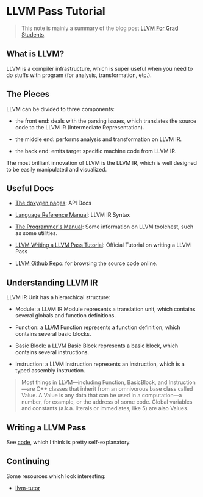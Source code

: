 # LLVM Pass Tutorial
> This note is mainly a summary of the blog post [LLVM For Grad Students](https://www.cs.cornell.edu/~asampson/blog/llvm.html).

## What is LLVM?
LLVM is a compiler infrastructure, which is super useful when you need to do stuffs with program (for analysis, transformation, etc.).

## The Pieces
LLVM can be divided to three components:
- the front end: deals with the parsing issues, which translates the source code to the LLVM IR (Intermediate Representation).

- the middle end: performs analysis and transformation on LLVM IR.

- the back end: emits target specific machine code from LLVM IR.

The most brilliant innovation of LLVM is the LLVM IR, which is well designed to be easily manipulated and visualized.

## Useful Docs
- [The doxygen pages](http://llvm.org/doxygen/): API Docs

- [Language Reference Manual](http://llvm.org/docs/LangRef.html): LLVM IR Syntax

- [The Programmer's Manual](http://llvm.org/docs/ProgrammersManual.html): Some information on LLVM toolchest, such as some utilities.

- [LLVM Writing a LLVM Pass Tutorial](http://llvm.org/docs/WritingAnLLVMPass.html): Official Tutorial on writing a LLVM Pass

- [LLVM Github Repo](https://github.com/llvm/llvm-project): for browsing the source code online.

## Understanding LLVM IR
LLVM IR Unit has a hierarchical structure:

- Module: a LLVM IR Module represents a translation unit, which contains several globals and function definitions.

- Function: a LLVM Function represents a function definition, which contains several basic blocks.

- Basic Block: a LLVM Basic Block represents a basic block, which contains several instructions.

- Instruction: a LLVM Instruction represents an instruction, which is a typed assembly instruction.

> Most things in LLVM—including Function, BasicBlock, and Instruction—are C++ classes that inherit from an omnivorous base class called Value. A Value is any data that can be used in a computation—a number, for example, or the address of some code. Global variables and constants (a.k.a. literals or immediates, like 5) are also Values.

## Writing a LLVM Pass
See [code](skeleton/Skeleton.cpp), which I think is pretty self-explanatory.

## Continuing
Some resources which look interesting:

- [llvm-tutor](https://github.com/banach-space/llvm-tutor)